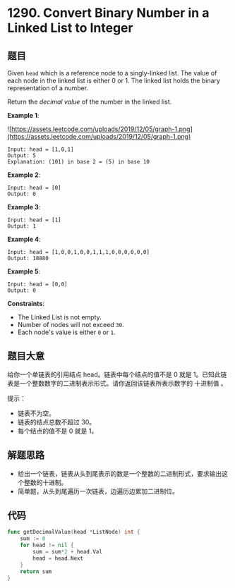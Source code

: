 # 1290. Convert Binary Number in a Linked List to Integer


## 题目

Given `head` which is a reference node to a singly-linked list. The value of each node in the linked list is either 0 or 1. The linked list holds the binary representation of a number.

Return the *decimal value* of the number in the linked list.

**Example 1**:

![https://assets.leetcode.com/uploads/2019/12/05/graph-1.png](https://assets.leetcode.com/uploads/2019/12/05/graph-1.png)

```
Input: head = [1,0,1]
Output: 5
Explanation: (101) in base 2 = (5) in base 10
```

**Example 2**:

```
Input: head = [0]
Output: 0
```

**Example 3**:

```
Input: head = [1]
Output: 1
```

**Example 4**:

```
Input: head = [1,0,0,1,0,0,1,1,1,0,0,0,0,0,0]
Output: 18880
```

**Example 5**:

```
Input: head = [0,0]
Output: 0
```

**Constraints**:

- The Linked List is not empty.
- Number of nodes will not exceed `30`.
- Each node's value is either `0` or `1`.

## 题目大意

给你一个单链表的引用结点 head。链表中每个结点的值不是 0 就是 1。已知此链表是一个整数数字的二进制表示形式。请你返回该链表所表示数字的 十进制值 。

提示：

- 链表不为空。
- 链表的结点总数不超过 30。
- 每个结点的值不是 0 就是 1。

## 解题思路

- 给出一个链表，链表从头到尾表示的数是一个整数的二进制形式，要求输出这个整数的十进制。
- 简单题，从头到尾遍历一次链表，边遍历边累加二进制位。

## 代码

```go
func getDecimalValue(head *ListNode) int {
	sum := 0
	for head != nil {
		sum = sum*2 + head.Val
		head = head.Next
	}
	return sum
}
```